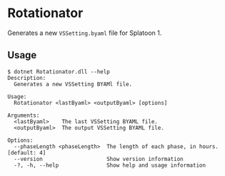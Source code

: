 # Rotationator

Generates a new `VSSetting.byaml` file for Splatoon 1.

## Usage

```
$ dotnet Rotationator.dll --help
Description:
  Generates a new VSSetting BYAMl file.

Usage:
  Rotationator <lastByaml> <outputByaml> [options]

Arguments:
  <lastByaml>    The last VSSetting BYAML file.
  <outputByaml>  The output VSSetting BYAML file.

Options:
  --phaseLength <phaseLength>  The length of each phase, in hours. [default: 4]
  --version                    Show version information
  -?, -h, --help               Show help and usage information
```
